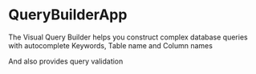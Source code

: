 # QueryBuilderApp

<p>
The Visual Query Builder helps you construct complex database queries with autocomplete Keywords, Table name and Column names
</p>
<p>
And also provides query validation
</p>

